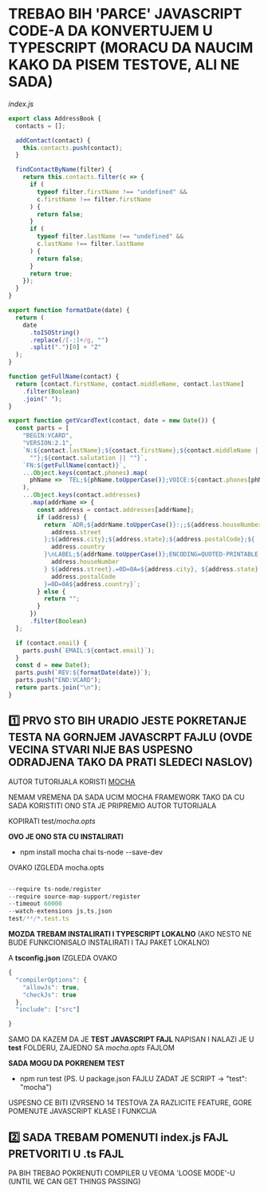 # TREBAO BIH 'PARCE' JAVASCRIPT CODE-A DA KONVERTUJEM U TYPESCRIPT (MORACU DA NAUCIM KAKO DA PISEM TESTOVE, ALI NE SADA)

*index.js*

```javascript
export class AddressBook {
  contacts = [];

  addContact(contact) {
    this.contacts.push(contact);
  }

  findContactByName(filter) {
    return this.contacts.filter(c => {
      if (
        typeof filter.firstName !== "undefined" &&
        c.firstName !== filter.firstName
      ) {
        return false;
      }
      if (
        typeof filter.lastName !== "undefined" &&
        c.lastName !== filter.lastName
      ) {
        return false;
      }
      return true;
    });
  }
}

export function formatDate(date) {
  return (
    date
      .toISOString()
      .replace(/[-:]+/g, "")
      .split(".")[0] + "Z"
  );
}

function getFullName(contact) {
  return [contact.firstName, contact.middleName, contact.lastName]
    .filter(Boolean)
    .join(" ");
}

export function getVcardText(contact, date = new Date()) {
  const parts = [
    "BEGIN:VCARD",
    "VERSION:2.1",
    `N:${contact.lastName};${contact.firstName};${contact.middleName ||
      ""};${contact.salutation || ""}`,
    `FN:${getFullName(contact)}`,
    ...Object.keys(contact.phones).map(
      phName => `TEL;${phName.toUpperCase()};VOICE:${contact.phones[phName]}`
    ),
    ...Object.keys(contact.addresses)
      .map(addrName => {
        const address = contact.addresses[addrName];
        if (address) {
          return `ADR;${addrName.toUpperCase()}:;;${address.houseNumber} ${
            address.street
          };${address.city};${address.state};${address.postalCode};${
            address.country
          }\nLABEL;${addrName.toUpperCase()};ENCODING=QUOTED-PRINTABLE;CHARSET=UTF-8:${
            address.houseNumber
          } ${address.street}.=0D=0A=${address.city}, ${address.state} ${
            address.postalCode
          }=0D=0A${address.country}`;
        } else {
          return "";
        }
      })
      .filter(Boolean)
  ];

  if (contact.email) {
    parts.push(`EMAIL:${contact.email}`);
  }
  const d = new Date();
  parts.push(`REV:${formatDate(date)}`);
  parts.push("END:VCARD");
  return parts.join("\n");
}
```

## :one: PRVO STO BIH URADIO JESTE POKRETANJE TESTA NA GORNJEM JAVASCRPT FAJLU (OVDE VECINA STVARI NIJE BAS USPESNO ODRADJENA TAKO DA PRATI SLEDECI NASLOV)

AUTOR TUTORIJALA KORISTI [MOCHA](https://mochajs.org/)

NEMAM VREMENA DA SADA UCIM MOCHA FRAMEWORK TAKO DA CU SADA KORISTITI ONO STA JE PRIPREMIO AUTOR TUTORIJALA

KOPIRATI test/*mocha.opts*

**OVO JE ONO STA CU INSTALIRATI**

- npm install mocha chai ts-node --save-dev

OVAKO IZGLEDA mocha.opts

```javascript

--require ts-node/register
--require source-map-support/register
--timeout 60000
--watch-extensions js,ts,json
test/**/*.test.ts

```

**MOZDA TREBAM INSTALIRATI I TYPESCRIPT LOKALNO** (AKO NESTO NE BUDE FUNKCIONISALO INSTALIRATI I TAJ PAKET LOKALNO)

A **tsconfig.json** IZGLEDA OVAKO

```javascript
{
  "compilerOptions": {
    "allowJs": true,
    "checkJs": true
  },
  "include": ["src"]

}

```

SAMO DA KAZEM DA JE **TEST JAVASCRIPT FAJL** NAPISAN I NALAZI JE U **test** FOLDERU, ZAJEDNO SA *mocha.opts* FAJLOM

**SADA MOGU DA POKRENEM TEST**

- npm run test (PS. U package.json FAJLU ZADAT JE SCRIPT -> "test": "mocha")

USPESNO CE BITI IZVRSENO 14 TESTOVA ZA RAZLICITE FEATURE, GORE POMENUTE JAVASCRIPT KLASE I FUNKCIJA

## :two: SADA TREBAM POMENUTI index.js FAJL PRETVORITI U .ts FAJL

PA BIH TREBAO POKRENUTI COMPILER U VEOMA 'LOOSE MODE'-U (UNTIL WE CAN GET THINGS PASSING)
